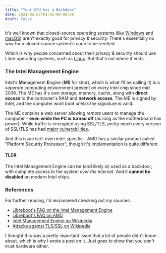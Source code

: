 ```yaml
---
title: "Your CPU has a Backdoor"
date: 2021-02-07T01:45:00-08:00
draft: false
---
```


It's well known that closed-source operating systems (like [Windows](https://en.wikipedia.org/wiki/Microsoft_Windows) and [macOS](https://en.wikipedia.org/wiki/MacOS)) aren't exactly good for privacy & security. There's essentially _no way_ for a closed-source system's code to be verified.

Which is why people concerned about their privacy & security should use Libre operating systems, such as [Linux](https://en.wikipedia.org/wiki/Linux). But that's _not_ where it ends.

### The Intel Management Engine

Intel's **M**anagement **E**ngine (**ME** for short, which is what I'll be calling it) is a _seperate_ computing enviornment present on _every_ Intel chip since mid 2006. The ME has it's own storage, memory, cache, along with **direct access** to the computer's RAM and **network access**. The ME is signed by Intel, and the computer wont boot _unless_ the signature is valid.

The ME contains a web server allowing _remote_ users to manage the computer - **even while the PC is turned off** (as long as the motherboard has power). While traffic _is_ encrypted using SSL/TLS, pretty much every version of SSL/TLS has had [major vulnerabilities](https://en.wikipedia.org/wiki/Transport_Layer_Security#Attacks_against_TLS/SSL).

And this issue isn't even intel-specific - AMD has a similar product called "Platform Security Processor", though it's implementation is quite different.

#### TLDR

The Intel Management Engine can be (and likely _is_) used as a backdoor, with complete access to the system _over the internet_. And it **cannot be disabled** on modern Intel chips.

### References

For further reading, I'd recommend checking out my sources:

-   [Libreboot's FAQ on the Intel Management Engine](https://libreboot.org/faq.html#intelme)
-   [Libreboot's FAQ on AMD](https://libreboot.org/faq.htm)
-   [Intel Management Engine on Wikipedia](https://en.wikipedia.org/wiki/Intel_Management_Engine)
-   [Attacks against TLS/SSL on Wikipedia](https://en.wikipedia.org/wiki/Transport_Layer_Security#Attacks_against_TLS/SSL)

I thought this was a pretty important issue that a lot of people didn't know about, which is why I wrote a post on it. Just goes to show that you _can't_ trust hardware either.
